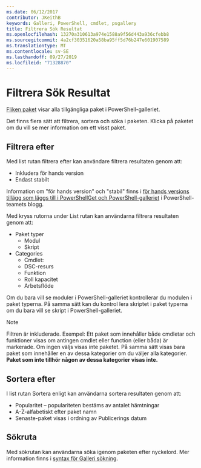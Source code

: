 ```yaml
---
ms.date: 06/12/2017
contributor: JKeithB
keywords: Galleri, PowerShell, cmdlet, psgallery
title: Filtrera Sök Resultat
ms.openlocfilehash: 13270a310613a974e1588a9f56d443a936cfebb8
ms.sourcegitcommit: 4a2cf30351620a58ba95ff5d76b247e601907589
ms.translationtype: MT
ms.contentlocale: sv-SE
ms.lasthandoff: 09/27/2019
ms.locfileid: "71328870"
---
```

# <a name="filtering-search-results"></a>Filtrera Sök Resultat

[Fliken paket](https://www.powershellgallery.com/packages) visar alla tillgängliga paket i PowerShell-galleriet.

Det finns flera sätt att filtrera, sortera och söka i paketen.
Klicka på paketet om du vill se mer information om ett visst paket.

## <a name="filter-by"></a>Filtrera efter

Med list rutan filtrera efter kan användare filtrera resultaten genom att:
- Inkludera för hands version
- Endast stabilt

Information om "för hands version" och "stabil" finns i [för hands versions tillägg som läggs till i PowerShellGet och PowerShell-galleriet](https://blogs.msdn.microsoft.com/powershell/2017/12/05/prerelease-versioning-added-to-powershellget-and-powershell-gallery/) i PowerShell-teamets blogg.

Med kryss rutorna under List rutan kan användarna filtrera resultaten genom att:
- Paket typer
  - Modul
  - Skript
- Categories
  - Cmdlet:
  - DSC-resurs
  - Funktion
  - Roll kapacitet
  - Arbetsflöde

Om du bara vill se moduler i PowerShell-galleriet kontrollerar du modulen i paket typerna.
På samma sätt kan du kontrol lera skriptet i paket typerna om du bara vill se skript i PowerShell-galleriet.

> [!NOTE]
> Filtren är inkluderade.
> Exempel: Ett paket som innehåller både cmdletar och funktioner visas om antingen cmdlet eller function (eller båda) är markerade.
> Om ingen väljs visas inte paketet.
> På samma sätt visas bara paket som innehåller en av dessa kategorier om du väljer alla kategorier.
> **Paket som inte tillhör någon av dessa kategorier visas inte.**

## <a name="sort-by"></a>Sortera efter

I list rutan Sortera enligt kan användarna sortera resultaten genom att:
- Popularitet – populariteten bestäms av antalet hämtningar
- A-Z-alfabetiskt efter paket namn
- Senaste-paket visas i ordning av Publicerings datum

## <a name="search-box"></a>Sökruta

Med sökrutan kan användarna söka igenom paketen efter nyckelord.
Mer information finns i [syntax för Galleri sökning](search-syntax.md).
